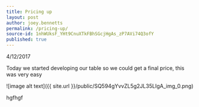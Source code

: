 ```yaml
---
title: Pricing up
layout: post
author: joey.bennetts
permalink: /pricing-up/
source-id: 1nhWUksF_YHt9CnuXTkFBhSGcjHgAs_zP7AVi74Q3ofY
published: true
---
```

4/12/2017

Today we started developing our table so we could get a final price, this was very easy

![image alt text]({{ site.url }}/public/SQ594gYvvZL5g2JL35LIgA_img_0.png)

hgfhgf

